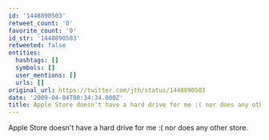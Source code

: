 ```yaml
---
id: '1448890503'
retweet_count: '0'
favorite_count: '0'
id_str: '1448890503'
retweeted: false
entities:
  hashtags: []
  symbols: []
  user_mentions: []
  urls: []
original_url: https://twitter.com/jth/status/1448890503
date: '2009-04-04T00:34:34.000Z'
title: Apple Store doesn't have a hard drive for me :( nor does any other store.
---
```


Apple Store doesn't have a hard drive for me :( nor does any other store.